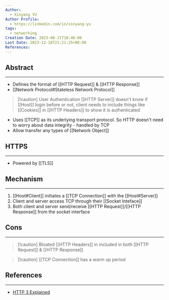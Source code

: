 ```yaml
---
Author:
  - Xinyang YU
Author Profile:
  - https://linkedin.com/in/xinyang-yu
tags:
  - networking
Creation Date: 2023-08-21T10:46:00
Last Date: 2023-12-16T21:21:25+08:00
References: 
---
```

## Abstract
---
- Defines the format of [[HTTP Request]] & [[HTTP Response]]
- [[Network Protocol#Stateless Network Protocol]]
>[!caution] User Authentication
>[[HTTP Server]] doesn't know if [[Host]] login before or not, client needs to include things like [[Cookies]] in [[HTTP Headers]] to show it is authenticated
- Uses [[TCP]] as its underlying transport protocol. So HTTP doesn't need to worry about data integrity - handled by TCP
- Allow transfer any types of [[Network Object]] 

## HTTPS
---
- Powered by [[TLS]]
## Mechanism
---
1. [[Host#Client]] initiates a [[TCP Connection]] with the [[Host#Server]]
2. Client and server access TCP through their [[Socket Inteface]]
3. Both client and server send/receive [[HTTP Request]]/[[HTTP Response]] from the socket interface 

## Cons
---
>[!caution] Bloated [[HTTP Headers]] in included in both [[HTTP Request]] & [[HTTP Response]]

>[!caution] [[TCP Connection]] has a warm up period 

## References
---
- [HTTP 3 Explained](https://youtu.be/ai8cf0hZ9cQ)